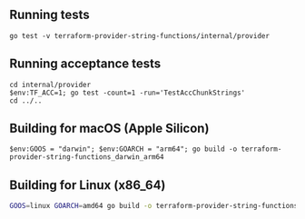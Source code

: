 ## Running tests

```
go test -v terraform-provider-string-functions/internal/provider
```

## Running acceptance tests
```
cd internal/provider
$env:TF_ACC=1; go test -count=1 -run='TestAccChunkStrings' 
cd ../..
```

## Building for macOS (Apple Silicon)

```
$env:GOOS = "darwin"; $env:GOARCH = "arm64"; go build -o terraform-provider-string-functions_darwin_arm64
```

## Building for Linux (x86_64)

```bash
GOOS=linux GOARCH=amd64 go build -o terraform-provider-string-functions_linux_amd64
```